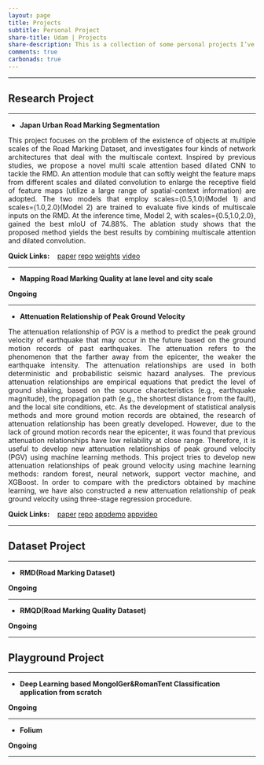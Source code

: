 ```yaml
---
layout: page
title: Projects
subtitle: Personal Project
share-title: Udam | Projects
share-description: This is a collection of some personal projects I’ve worked on.
comments: true
carbonads: true
---
```


---
## Research Project
---

- **Japan Urban Road Marking Segmentation**

<p align = "justify">
This project focuses on the problem of the existence of objects at multiple scales of the Road Marking Dataset, and investigates four kinds of network architectures that deal with the multiscale context. Inspired by previous studies, we propose a novel multi scale attention based dilated CNN to tackle the RMD. An attention module that can softly weight the feature maps from different scales and dilated convolution to enlarge the receptive field of feature maps (utilize a large range of spatial-context information) are adopted. The two models that employ scales=⟨0.5,1.0⟩(Model 1) and scales=⟨1.0,2.0⟩(Model 2) are trained to evaluate five kinds of multiscale inputs on the RMD. At the inference time, Model 2, with scales={0.5,1.0,2.0}, gained the best mIoU of 74.88%. The ablation study shows that the proposed method yields the best results by combining multiscale attention and dilated convolution. 
</p>

<div style="text-align:left">
<strong>Quick Links:</strong> &nbsp;&nbsp; 
<a href="https://www.mdpi.com/2072-4292/14/18/4508/htm" role="button" class="btn btn-success">paper</a> 
<a href="https://github.com/chiba1sonny/Semantic-Segmentation-for-RMD" role="button" class="btn btn-success">repo</a>
<a href="https://drive.google.com/drive/folders/1pmXiESzzMOLccxzZls_VDpAjdJ3bc2cA?usp=sharing" role="button" class="btn btn-success">weights</a> 
<a href="https://www.youtube.com/watch?v=9xcYjRMyXr4" role="button" class="btn btn-success">video</a> 
</div>

---
- **Mapping Road Marking Quality at lane level and city scale**

**Ongoing**

---
- **Attenuation Relationship of Peak Ground Velocity**

<p align = "justify">
The attenuation relationship of PGV is a method to predict the peak ground velocity of earthquake that may occur in the future based on the ground motion records of past earthquakes. The attenuation refers to the phenomenon that the farther away from the epicenter, the weaker the earthquake intensity. The attenuation relationships are used in both deterministic and probabilistic seismic hazard analyses. The previous attenuation relationships are empirical equations that predict the level of ground shaking, based on the source characteristics (e.g., earthquake magnitude), the propagation path (e.g., the shortest distance from the fault), and the local site conditions, etc. As the development of statistical analysis methods and more ground motion records are obtained, the research of attenuation relationship has been greatly developed. However, due to the lack of ground motion records near the epicenter, it was found that previous attenuation relationships have low reliability at close range. Therefore, it is useful to develop new attenuation relationships of peak ground velocity (PGV) using machine learning methods. This project tries to develop new attenuation relationships of peak ground velocity using machine learning methods: random forest, neural network, support vector machine, and XGBoost. In order to compare with the predictors obtained by machine learning, we have also constructed a new attenuation relationship of peak ground velocity using three-stage regression procedure.
</p>

<div style="text-align:left">
<strong>Quick Links:</strong> &nbsp;&nbsp; 
<a href="https://arxiv.org/abs/2111.00220" role="button" role="button" class="btn btn-success">paper</a> 
<a href="https://github.com/chiba1sonny/Pgv-attenuation-" role="button" class="btn btn-success">repo</a>
<a href="https://github.com/chiba1sonny/PGV-Prediction-Streamlit-demo" role="button" class="btn btn-success">appdemo</a>
<a href="https://www.youtube.com/watch?v=s9H_JmGt-DQ" role="button" class="btn btn-success">appvideo</a>
</div>

---

## Dataset Project

---

- **RMD(Road Marking Dataset)**

**Ongoing**

---

- **RMQD(Road Marking Quality Dataset)**

**Ongoing**

---

## Playground Project

---

- **Deep Learning based MongolGer&RomanTent Classification application from scratch**

**Ongoing**

---

- **Folium**

**Ongoing**

---
